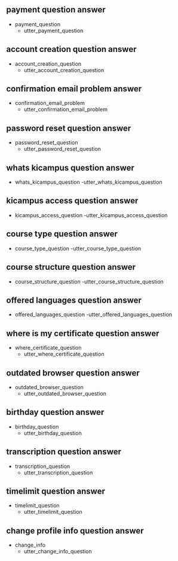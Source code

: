 ## payment question answer
* payment_question
    - utter_payment_question

## account creation question answer
* account_creation_question
    - utter_account_creation_question

## confirmation email problem answer
* confirmation_email_problem
    - utter_confirmation_email_problem

## password reset question answer
* password_reset_question
    - utter_password_reset_question

## whats kicampus question answer
* whats_kicampus_question
    -utter_whats_kicampus_question
    
## kicampus access question answer
* kicampus_access_question
    -utter_kicampus_access_question
    
## course type question answer
* course_type_question
    -utter_course_type_question
    
## course structure question answer
* course_structure_question
    -utter_course_structure_question
    
## offered languages question answer
* offered_languages_question
    -utter_offered_languages_question

## where is my certificate question answer
* where_certificate_question
    - utter_where_certificate_question

## outdated browser question answer
* outdated_browser_question
    - utter_outdated_browser_question

## birthday question answer
* birthday_question
    - utter_birthday_question

## transcription question answer
* transcription_question
    - utter_transcription_question

## timelimit question answer
* timelimit_question
    - utter_timelimit_question

## change profile info question answer
* change_info
    - utter_change_info_question